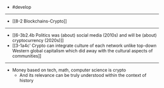 - #develop
---
- [[8-2 Blockchains-Crypto]]
---
- [[6-3b2.4b Politics was (about) social media (2010s) and will be (about) cryptocurrency (2020s)]]
- [[3-1a4c' Crypto can integrate culture of each network unlike top-down Western global capitalism which did away with the cultural aspects of communities]]
---
- Money based on tech, math, computer science is crypto
  - And its relevance can be truly understood within the context of history
